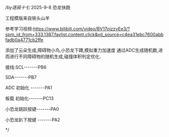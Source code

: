
/*by逐辰十七* 2025-9-8 恐龙快跑

工程模版来自铁头山羊

参考学习视频:https://www.bilibili.com/video/BV17ojzzvEe3/?spm_id_from=333.1387.favlist.content.click&vd_source=c4ea31ebc7600abbfadb0a4771cb2ffe

添加了云朵生成,障碍物小鸟,小恐龙下蹲,模拟重力加速度
通过ADC生成随机数,进而进行不同障碍物的随机生成,碰撞体积判定优化.


接线:SCL-------PB6

SDA-------PB7

ADC 初始化 -------PA1

板载 初始化-------PC13

小恐龙跳跃按键-------PA0

小恐龙趴下按键 -------PA2

*/
